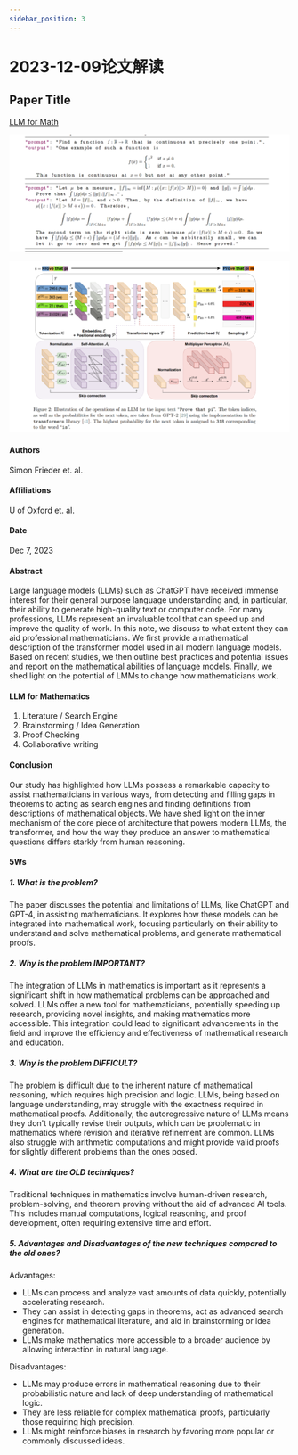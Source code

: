 ```yaml
---
sidebar_position: 3
---
```


# 2023-12-09论文解读

## Paper Title
[LLM for Math](https://github.com/weijiang2023/algmon-kb/blob/main/kb/computer.science/LLM.for.Math.2312.04556.pdf)

![](./20231209/fig.1.png)

![](./20231209/fig.2.png)

#### Authors
Simon Frieder et. al.

#### Affiliations
U of Oxford et. al.

#### Date
Dec 7, 2023

#### Abstract
Large language models (LLMs) such as ChatGPT have received immense interest for their general purpose language understanding and, in particular, their ability to generate high-quality text or computer code. For many professions, LLMs represent an invaluable tool that can speed up and improve the quality of work. In this note, we discuss to what extent they can aid professional mathematicians. We first provide a mathematical description of the transformer model used in all modern language models. Based on recent studies, we then outline best practices and potential issues and report on the mathematical abilities of language models. Finally, we shed light on the potential of LMMs to change how mathematicians work.

#### LLM for Mathematics
1. Literature / Search Engine
2. Brainstorming / Idea Generation
3. Proof Checking
4. Collaborative writing

#### Conclusion
Our study has highlighted how LLMs possess a remarkable capacity to assist mathematicians in various ways, from detecting and filling gaps in theorems to acting as search engines and finding definitions from descriptions of mathematical objects. We have shed light on the inner mechanism of the core piece of architecture that powers modern LLMs, the transformer, and how the way they produce an answer to mathematical questions differs starkly from human reasoning.

#### 5Ws
##### 1. What is the problem?
The paper discusses the potential and limitations of LLMs, like ChatGPT and GPT-4, in assisting mathematicians. It explores how these models can be integrated into mathematical work, focusing particularly on their ability to understand and solve mathematical problems, and generate mathematical proofs.

##### 2. Why is the problem IMPORTANT?
The integration of LLMs in mathematics is important as it represents a significant shift in how mathematical problems can be approached and solved. LLMs offer a new tool for mathematicians, potentially speeding up research, providing novel insights, and making mathematics more accessible. This integration could lead to significant advancements in the field and improve the efficiency and effectiveness of mathematical research and education.

##### 3. Why is the problem DIFFICULT?
The problem is difficult due to the inherent nature of mathematical reasoning, which requires high precision and logic. LLMs, being based on language understanding, may struggle with the exactness required in mathematical proofs. Additionally, the autoregressive nature of LLMs means they don't typically revise their outputs, which can be problematic in mathematics where revision and iterative refinement are common. LLMs also struggle with arithmetic computations and might provide valid proofs for slightly different problems than the ones posed.

##### 4. What are the OLD techniques?
Traditional techniques in mathematics involve human-driven research, problem-solving, and theorem proving without the aid of advanced AI tools. This includes manual computations, logical reasoning, and proof development, often requiring extensive time and effort.

##### 5. Advantages and Disadvantages of the new techniques compared to the old ones?

Advantages:
* LLMs can process and analyze vast amounts of data quickly, potentially accelerating research.
* They can assist in detecting gaps in theorems, act as advanced search engines for mathematical literature, and aid in brainstorming or idea generation.
* LLMs make mathematics more accessible to a broader audience by allowing interaction in natural language.

Disadvantages:
* LLMs may produce errors in mathematical reasoning due to their probabilistic nature and lack of deep understanding of mathematical logic.
* They are less reliable for complex mathematical proofs, particularly those requiring high precision.
* LLMs might reinforce biases in research by favoring more popular or commonly discussed ideas.